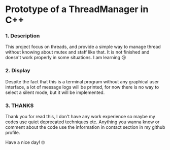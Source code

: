 # Prototype of a ThreadManager in C++
### 1. Description
This project focus on threads, and provide a simple way to manage thread without knowing about mutex and staff like that. It is not finished and doesn't work properly in some situations. I am learning 😢
### 2. Display
Despite the fact that this is a terminal program without any graphical user interface, a lot of message logs will be printed, for now there is no way to select a silent mode, but it will be implemented.

### 3. THANKS
Thank you for read this, I don't have any work experience so maybe my codes use quiet deprecated techniques etc. Anything you wanna know or comment about the code use the information in contact section in my github profile.

Have a nice day! 🤓

